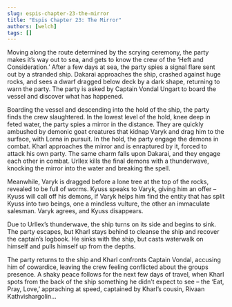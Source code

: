 ```yaml
---
slug: espis-chapter-23-the-mirror
title: "Espis Chapter 23: The Mirror"
authors: [welch]
tags: []
---
```


Moving along the route determined by the scrying ceremony, the party makes it’s way out to sea, and gets to know the crew of the ‘Heft and Consideration.’ After a few days at sea, the party spies a signal flare sent out by a stranded ship. Dakarai approaches the ship, crashed against huge rocks, and sees a dwarf dragged below deck by a dark shape, returning to warn the party. The party is asked by Captain Vondal Ungart to board the vessel and discover what has happened.

<!--truncate-->
 
Boarding the vessel and descending into the hold of the ship, the party finds the crew slaughtered. In the lowest level of the hold, knee deep in feted water, the party spies a mirror in the distance. They are quickly ambushed by demonic goat creatures that kidnap Varyk and drag him to the surface, with Lorna in pursuit. In the hold, the party engage the demons in combat. Kharl approaches the mirror and is enraptured by it, forced to attack his own party. The same charm falls upon Dakarai, and they engage each other in combat. Urllex kills the final demons with a thunderwave, knocking the mirror into the water and breaking the spell.
 
Meanwhile, Varyk is dragged before a lone tree at the top of the rocks, revealed to be full of worms. Kyuss speaks to Varyk, giving him an offer – Kyuss will call off his demons, if Varyk helps him find the entity that has split Kyuss into two beings, one a mindless vulture, the other an immaculate salesman. Varyk agrees, and Kyuss disappears.
 
Due to Urllex’s thunderwave, the ship turns on its side and begins to sink. The party escapes, but Kharl stays behind to cleanse the ship and recover the captain’s logbook. He sinks with the ship, but casts waterwalk on himself and pulls himself up from the depths.
 
The party returns to the ship and Kharl confronts Captain Vondal, accusing him of cowardice, leaving the crew feeling conflicted about the groups presence. A shaky peace follows for the next few days of travel, when Kharl spots from the back of the ship something he didn’t expect to see – the ‘Eat, Pray, Love,’ appraching at speed, captained by Kharl’s cousin, Rivaan Kathvishargolin…